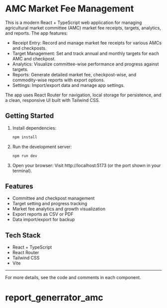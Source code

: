 # AMC Market Fee Management

This is a modern React + TypeScript web application for managing agricultural market committee (AMC) market fee receipts, targets, analytics, and reports. The app features:

- Receipt Entry: Record and manage market fee receipts for various AMCs and checkposts.
- Target Management: Set and track annual and monthly targets for each AMC and checkpost.
- Analytics: Visualize committee-wise performance and progress against targets.
- Reports: Generate detailed market fee, checkpost-wise, and commodity-wise reports with export options.
- Settings: Import/export data and manage app settings.

The app uses React Router for navigation, local storage for persistence, and a clean, responsive UI built with Tailwind CSS.

## Getting Started

1. Install dependencies:
   ```sh
   npm install
   ```
2. Run the development server:
   ```sh
   npm run dev
   ```
3. Open your browser:
   Visit http://localhost:5173 (or the port shown in your terminal).

## Features
- Committee and checkpost management
- Target setting and progress tracking
- Market fee analytics and growth visualization
- Export reports as CSV or PDF
- Data import/export for backup

## Tech Stack
- React + TypeScript
- React Router
- Tailwind CSS
- Vite

---

For more details, see the code and comments in each component.
# report_generrator_amc

